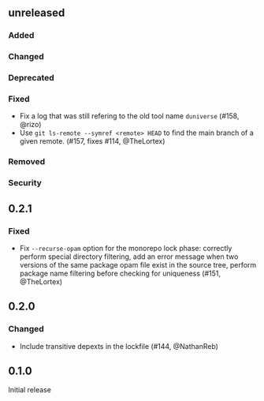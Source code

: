 ## unreleased

### Added

### Changed

### Deprecated

### Fixed

- Fix a log that was still refering to the old tool name `duniverse` (#158, @rizo)
- Use `git ls-remote --symref <remote> HEAD` to find the main branch of a given remote. 
  (#157, fixes #114, @TheLortex)

### Removed

### Security

## 0.2.1

### Fixed

- Fix `--recurse-opam` option for the monorepo lock phase: correctly perform special directory
  filtering, add an error message when two versions of the same package opam file exist in the
  source tree, perform package name filtering before checking for uniqueness (#151, @TheLortex)

## 0.2.0

### Changed

- Include transitive depexts in the lockfile (#144, @NathanReb)

## 0.1.0

Initial release
